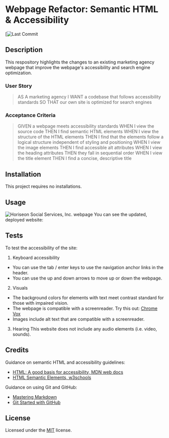# Webpage Refactor: Semantic HTML & Accessibility

[![Last Commit](https://img.shields.io/github/last-commit/macz-norton/semantic-accessibility-webpage-refactor)

## Description
This respository highlights the changes to an existing marketing agency webpage that improve the webpage's accessibility and search engine optimization.

### User Story
> AS A marketing agency
> I WANT a codebase that follows accessibility standards
> SO THAT our own site is optimized for search engines

### Acceptance Criteria

> GIVEN a webpage meets accessibility standards
> WHEN I view the source code
> THEN I find semantic HTML elements
> WHEN I view the structure of the HTML elements
> THEN I find that the elements follow a logical structure independent of styling and positioning
> WHEN I view the image elements
> THEN I find accessible alt attributes
> WHEN I view the heading attributes
> THEN they fall in sequential order
> WHEN I view the title element
> THEN I find a concise, descriptive title

## Installation

This project requires no installations. 

## Usage
![Horiseon Social Services, Inc. webpage](url)
You can see the updated, deployed website: 

## Tests

To test the accessibility of the site:
1. Keyboard accessibility
* You can use the tab / enter keys to use the navigation anchor links in the header. 
* You can use the up and down arrows to move up or down the webpage.
2. Visuals
* The background colors for elements with text meet contrast standard for those with impaired vision.
* The webpage is compatible with a screenreader. Try this out: [Chrome Vox](https://chrome.google.com/webstore/detail/chromevox-classic-extensi/kgejglhpjiefppelpmljglcjbhoiplfn?hl=en)
* Images include alt text that are compatible with a screenreader.
3. Hearing
This website does not include any audio elements (i.e. video, sounds).

## Credits

Guidance on semantic HTML and accessibility guidelines:
* [HTML: A good basis for accessibility, MDN web docs](https://developer.mozilla.org/en-US/docs/Learn/Accessibility/HTML)
* [HTML Semantic Elements, w3schools](https://www.w3schools.com/html/html5_semantic_elements.asp)


Guidance on using Git and GitHub:
* [Mastering Markdown](https://guides.github.com/features/mastering-markdown/)
* [Git Started with GitHub](https://www.udemy.com/course/git-started-with-github/)

## License

Licensed under the [MIT](LICENSE.txt) license.